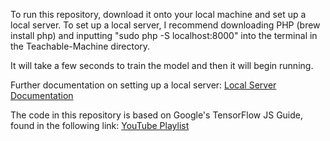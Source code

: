 To run this repository, download it onto your local machine and set up a local server. 
To set up a local server, I recommend downloading PHP (brew install php) and inputting "sudo php -S localhost:8000" into the terminal in the Teachable-Machine directory.

It will take a few seconds to train the model and then it will begin running.

Further documentation on setting up a local server: [Local Server Documentation](https://developer.mozilla.org/en-US/docs/Learn/Common_questions/Tools_and_setup/set_up_a_local_testing_server)

The code in this repository is based on Google's TensorFlow JS Guide, found in the following link:
[YouTube Playlist](https://www.youtube.com/playlist?list=PLOU2XLYxmsILr3HQpqjLAUkIPa5EaZiui)
